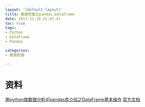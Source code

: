 ```yaml
---
layout: '[default_layout]'   
title: 数据挖掘之pandas.DataFrame           
date: 2017-11-10 21:47:41  
toc: true                  
tags:                        
- Python
- DataFrame
- Pandas

categories:                  
- 数据挖掘

---
```

# 资料
[用python做数据分析4|pandas库介绍之DataFrame基本操作](http://www.jianshu.com/p/682c24aef525)
[官方文档](http://pandas.pydata.org/pandas-docs/stable/generated/pandas.DataFrame.html)
<!--more-->












